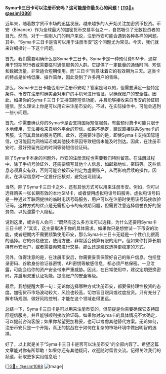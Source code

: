 **Syma卡三日卡可以注册币安吗？这可能是你最关心的问题！[[TG💪+ @esim1088](https://t.me/s/esim1088)]**

近年来，随着数字货币市场的迅猛发展，越来越多的人开始关注加密货币投资。币安（Binance）作为全球最大的加密货币交易平台之一，自然吸引了无数投资者的目光。然而，对于一些刚入门的用户来说，注册币安可能会遇到各种各样的问题。其中，“Syma卡三日卡是否可以用于注册币安”这个问题尤为常见。今天，我们就来详细探讨一下这个问题。

首先，我们需要明确什么是Syma卡三日卡。Syma卡是一种预付费SIM卡，通常用于短期旅行者或需要临时通信服务的人群。它提供了一定数量的通话时间、短信和数据流量，非常适合短期使用。而“三日卡”则意味着它的有效期为三天。这类卡的特点是价格低廉、操作简单，因此受到了许多用户的青睐。

那么，Syma卡三日卡能否用于注册币安呢？答案是可以的，但需要满足一些特定条件。币安在注册时确实会对用户的手机号进行验证，以确保账户的安全性。因此，如果你的Syma卡三日卡支持国际短信功能，并且能够接收来自币安的验证码短信，那么理论上你是可以用它来注册币安的。不过，在实际操作中，可能会遇到一些小问题。

首先，你需要确认你的Syma卡是否支持国际短信服务。有些预付费卡可能只限于本地使用，无法接收来自境外平台的短信。如果不确定，建议直接联系Syma卡的客服，询问其具体的服务范围。此外，还需要注意的是，即使Syma卡支持国际短信，也可能因为网络延迟或其他技术原因导致短信未能及时到达。因此，在注册币安时，最好预留充足的时间等待短信验证码。

除了Syma卡本身的问题外，币安的注册流程也需要我们特别留意。在注册过程中，除了手机号验证外，还需要填写其他个人信息，如邮箱地址、密码等。这些信息必须真实有效，否则可能会被币安判定为虚假账户，从而影响后续的操作。因此，在填写信息时一定要仔细核对，避免出现错误。

当然，除了Syma卡三日卡之外，还有其他方式可以用来注册币安。例如，你可以选择购买一张长期有效的本地SIM卡，或者使用虚拟电话号码服务。虚拟电话号码是一种通过互联网提供的临时电话号码服务，用户可以在注册时使用该号码接收验证码。这种方式的优点是无需担心卡的有效期问题，但需要注意选择信誉良好的服务商，以免泄露个人隐私。

说到这里，或许有人会问：“既然有这么多方法可以选择，为什么还要用Syma卡三日卡呢？”其实，这主要取决于你的具体需求。如果你只是想尝试一下币安的功能，或者短期内不需要频繁使用币安，那么Syma卡三日卡无疑是一个性价比很高的选择。它的价格便宜，使用方便，非常适合预算有限的用户。但如果你打算长期持有币安账户，或者需要频繁进行交易，那么还是建议选择更稳定的方式。

另外，值得注意的是，在注册币安后，你需要妥善保管好自己的账户信息。包括登录密码、谷歌身份验证器密钥、API密钥等敏感信息，都必须严格保密。一旦泄露，可能会给你的资产安全带来严重威胁。因此，在日常使用中，建议定期更换密码，并启用双重认证功能，提高账户的安全等级。

最后，我想提醒大家一句：无论你选择哪种方式注册币安，都要保持理性投资的态度。加密货币市场波动较大，风险也较高，切勿盲目跟风或过度投资。只有充分了解市场规则，做好风险控制，才能在这个领域走得更远。

总结一下，Syma卡三日卡是可以用来注册币安的，但前提是你需要确保它支持国际短信服务，并且能够顺利接收验证码。如果你对Syma卡的具体情况不太确定，可以提前咨询客服；如果你希望更加稳妥，也可以考虑其他替代方案。无论如何，注册币安只是一个开始，真正的挑战在于如何在复杂的市场环境中做出明智的选择。

好了，以上就是关于“Syma卡三日卡是否可以注册币安”的全部内容了。希望这篇文章能对你有所帮助！如果你还有其他疑问，欢迎随时留言交流。记得关注我们的频道，获取更多实用信息哦！

[[TG💪+ @esim1088](https://t.me/s/esim1088) ![Image](https://i.postimg.cc/4NQfJmqS/Snipaste-2025-05-13-00-14-12.png)]